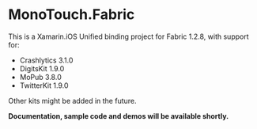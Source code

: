 # MonoTouch.Fabric

This is a Xamarin.iOS Unified binding project for Fabric 1.2.8, with support for:
* Crashlytics 3.1.0
* DigitsKit 1.9.0
* MoPub 3.8.0
* TwitterKit 1.9.0

Other kits might be added in the future.

<b>Documentation, sample code and demos will be available shortly.


